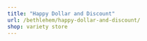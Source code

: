 ```yaml
---
title: "Happy Dollar and Discount"
url: /bethlehem/happy-dollar-and-discount/
shop: variety store
---
```

